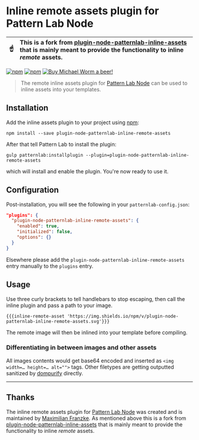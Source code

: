 # Inline remote assets plugin for Pattern Lab Node

| :point_up: | This is a fork from [plugin-node-patternlab-inline-assets](https://github.com/michaelworm/plugin-node-patternlab-inline-assets) that is mainly meant to provide the functionality to inline _remote_ assets. |
| ---------- | :----------------------------------------------------------------------------------------------------------------------------------------------------------------------------------------------------------- |

[![npm](https://img.shields.io/npm/v/plugin-node-patternlab-inline-remote-assets.svg?maxAge=86400)](https://www.npmjs.com/package/plugin-node-patternlab-inline-remote-assets)
[![npm](https://img.shields.io/npm/dt/plugin-node-patternlab-inline-remote-assets.svg?maxAge=86400)](https://www.npmjs.com/package/plugin-node-patternlab-inline-remote-assets)
[![Buy Michael Worm a beer!](https://img.shields.io/badge/Buy%20Michael%20Worm%20a%20beer!-%F0%9F%8D%BA-yellow.svg)](https://www.paypal.me/Miw0)

> The remote inline assets plugin for [Pattern Lab Node](https://github.com/pattern-lab/patternlab-node) can be used to inline assets into your templates.

## Installation

Add the inline assets plugin to your project using [npm](http://npmjs.com/):

    npm install --save plugin-node-patternlab-inline-remote-assets

After that tell Pattern Lab to install the plugin:

    gulp patternlab:installplugin --plugin=plugin-node-patternlab-inline-remote-assets

which will install and enable the plugin. You're now ready to use it.

## Configuration

Post-installation, you will see the following in your `patternlab-config.json`:

```json
"plugins": {
  "plugin-node-patternlab-inline-remote-assets": {
    "enabled": true,
    "initialized": false,
    "options": {}
  }
}
```

Elsewhere please add the `plugin-node-patternlab-inline-remote-assets` entry manually to the `plugins` entry.

## Usage

Use three curly brackets to tell handlebars to stop escaping, then call the inline plugin and pass a path to your image.

    {{{inline-remote-asset 'https://img.shields.io/npm/v/plugin-node-patternlab-inline-remote-assets.svg'}}}

The remote image will then be inlined into your template before compiling.

### Differentiating in between images and other assets

All images contents would get base64 encoded and inserted as `<img width=… height=… alt="">` tags. Other filetypes are getting outputted sanitized by [dompurify](https://www.npmjs.com/package/dompurify) directly.

---

## Thanks

The inline remote assets plugin for [Pattern Lab Node](https://github.com/pattern-lab/patternlab-node) was created and is maintained by [Maximilian Franzke](https://github.com/mfranzke/). As mentioned above this is a fork from [plugin-node-patternlab-inline-assets](https://github.com/michaelworm/plugin-node-patternlab-inline-assets) that is mainly meant to provide the functionality to inline _remote_ assets.
